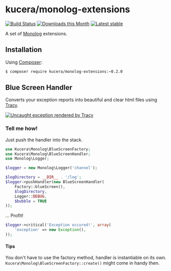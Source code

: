 kucera/monolog-extensions
======
[![Build Status](https://travis-ci.org/pavelkucera/monolog-extensions.svg?branch=master)](https://travis-ci.org/pavelkucera/monolog-extensions)
[![Downloads this Month](https://img.shields.io/packagist/dm/kucera/monolog-extensions.svg)](https://packagist.org/packages/kucera/monolog-extensions)
[![Latest stable](https://img.shields.io/packagist/v/kucera/monolog-extensions.svg)](https://packagist.org/packages/kucera/monolog-extensions)


A set of [Monolog](http://github.com/seldaek/monolog) extensions.

Installation
------------

Using  [Composer](http://getcomposer.org/):

```sh
$ composer require kucera/monolog-extensions:~0.2.0
```


Blue Screen Handler
------------
Converts your exception reports into beautiful and clear html files using [Tracy](https://github.com/nette/tracy).

[![Uncaught exception rendered by Tracy](http://nette.github.io/tracy/images/tracy-exception.png)](http://nette.github.io/tracy/tracy-exception.html)

### Tell me how!
Just push the handler into the stack.
```php
use Kucera\Monolog\BlueScreenFactory;
use Kucera\Monolog\BlueScreenHandler;
use Monolog\Logger;

$logger = new Monolog\Logger('channel');

$logDirectory = __DIR__ . '/log';
$logger->pushHandler(new BlueScreenHandler(
    Factory::blueScreen(),
    $logDirectory,
    Logger::DEBUG,
    $bubble = TRUE
));
```
… Profit!
```php
$logger->critical('Exception occured!', array(
    'exception' => new Exception(),
));
```

#### Tips
You don't have to use the factory method, handler is instantiable on its own. `Kucera\Monolog\BlueScreenFactory::create()` might come in handy then.
